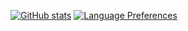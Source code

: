 

<!--
**robinr0y/robinr0y** is a ✨ _special_ ✨ repository because its `README.md` (this file) appears on your GitHub profile.

Here are some ideas to get you started:

- 🔭 I’m currently working on ...
- 🌱 I’m currently learning ...
- 👯 I’m looking to collaborate on ...
- 🤔 I’m looking for help with ...
- 💬 Ask me about ...
- 📫 How to reach me: ...
- 😄 Pronouns: ...
- ⚡ Fun fact: ...
-->
[![ GitHub stats](https://github-readme-stats.vercel.app/api?username=robin113x&show_icons=true&theme=gruvbox)](https://github.com/robin113x/github-readme-stats)
[![Language Preferences](https://github-readme-stats.vercel.app/api/top-langs/?username=robin113x&layout=compact&theme=gruvbox)](https://github.com/robin113x/github-readme-stats) 
